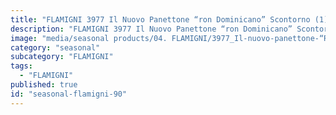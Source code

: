 ```yaml
---
title: "FLAMIGNI 3977 Il Nuovo Panettone “ron Dominicano” Scontorno (1)"
description: "FLAMIGNI 3977 Il Nuovo Panettone “ron Dominicano” Scontorno (1)"
image: "media/seasonal products/04. FLAMIGNI/3977_Il-nuovo-panettone-“Ron-dominicano”_scontorno (1).jpg"
category: "seasonal"
subcategory: "FLAMIGNI"
tags:
  - "FLAMIGNI"
published: true
id: "seasonal-flamigni-90"
---
```

